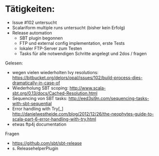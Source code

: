 Tätigkeiten:
=========

 - Issue #102 untersucht
 - Scalariform multiple runs untersucht (bisher kein Erfolg)
 - Release automation
    - SBT plugin begonnen
    - FTP und external config implementation, erste Tests
    - lokaler FTP-Server zum Testen
    - Tasks für alle notwendigen Schritte angelegt und 2dos / fragen

Gelesen:
 - wegen vielen wiederholten Ivy resolutions: https://bitbucket.org/delors/opal/issues/102/build-process-dies-dramatically-in-case-of
 - Wiederholung SBT scoping: http://www.scala-sbt.org/0.13/docs/Cached-Resolution.html
 - Sequencing von SBT tasks: http://eed3si9n.com/sequencing-tasks-with-sbt-sequential
 - Error handling with Try[_] http://danielwestheide.com/blog/2012/12/26/the-neophytes-guide-to-scala-part-6-error-handling-with-try.html
 - etwas ftp4j documentation

Fragen
 - https://github.com/sbt/sbt-release
 - s. ReleasehelperPlugin